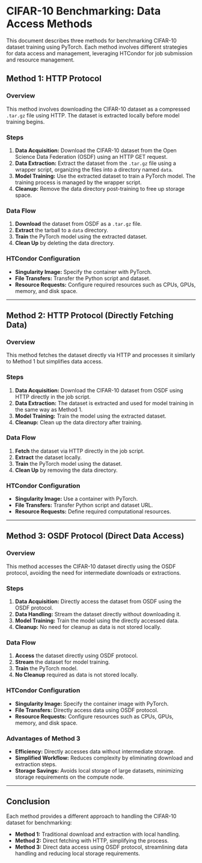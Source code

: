 # CIFAR-10 Benchmarking: Data Access Methods

This document describes three methods for benchmarking CIFAR-10 dataset training using PyTorch. Each method involves different strategies for data access and management, leveraging HTCondor for job submission and resource management.

## Method 1: HTTP Protocol

### Overview
This method involves downloading the CIFAR-10 dataset as a compressed `.tar.gz` file using HTTP. The dataset is extracted locally before model training begins.

### Steps
1. **Data Acquisition:** Download the CIFAR-10 dataset from the Open Science Data Federation (OSDF) using an HTTP GET request.
2. **Data Extraction:** Extract the dataset from the `.tar.gz` file using a wrapper script, organizing the files into a directory named `data`.
3. **Model Training:** Use the extracted dataset to train a PyTorch model. The training process is managed by the wrapper script.
4. **Cleanup:** Remove the data directory post-training to free up storage space.

### Data Flow
1. **Download** the dataset from OSDF as a `.tar.gz` file.
2. **Extract** the tarball to a `data` directory.
3. **Train** the PyTorch model using the extracted dataset.
4. **Clean Up** by deleting the data directory.

### HTCondor Configuration
- **Singularity Image:** Specify the container with PyTorch.
- **File Transfers:** Transfer the Python script and dataset.
- **Resource Requests:** Configure required resources such as CPUs, GPUs, memory, and disk space.

---

## Method 2: HTTP Protocol (Directly Fetching Data)

### Overview
This method fetches the dataset directly via HTTP and processes it similarly to Method 1 but simplifies data access.

### Steps
1. **Data Acquisition:** Download the CIFAR-10 dataset from OSDF using HTTP directly in the job script.
2. **Data Extraction:** The dataset is extracted and used for model training in the same way as Method 1.
3. **Model Training:** Train the model using the extracted dataset.
4. **Cleanup:** Clean up the data directory after training.

### Data Flow
1. **Fetch** the dataset via HTTP directly in the job script.
2. **Extract** the dataset locally.
3. **Train** the PyTorch model using the dataset.
4. **Clean Up** by removing the data directory.

### HTCondor Configuration
- **Singularity Image:** Use a container with PyTorch.
- **File Transfers:** Transfer Python script and dataset URL.
- **Resource Requests:** Define required computational resources.

---

## Method 3: OSDF Protocol (Direct Data Access)

### Overview
This method accesses the CIFAR-10 dataset directly using the OSDF protocol, avoiding the need for intermediate downloads or extractions.

### Steps
1. **Data Acquisition:** Directly access the dataset from OSDF using the OSDF protocol.
2. **Data Handling:** Stream the dataset directly without downloading it.
3. **Model Training:** Train the model using the directly accessed data.
4. **Cleanup:** No need for cleanup as data is not stored locally.

### Data Flow
1. **Access** the dataset directly using OSDF protocol.
2. **Stream** the dataset for model training.
3. **Train** the PyTorch model.
4. **No Cleanup** required as data is not stored locally.

### HTCondor Configuration
- **Singularity Image:** Specify the container image with PyTorch.
- **File Transfers:** Directly access data using OSDF protocol.
- **Resource Requests:** Configure resources such as CPUs, GPUs, memory, and disk space.

### Advantages of Method 3
- **Efficiency:** Directly accesses data without intermediate storage.
- **Simplified Workflow:** Reduces complexity by eliminating download and extraction steps.
- **Storage Savings:** Avoids local storage of large datasets, minimizing storage requirements on the compute node.

---

## Conclusion

Each method provides a different approach to handling the CIFAR-10 dataset for benchmarking:

- **Method 1:** Traditional download and extraction with local handling.
- **Method 2:** Direct fetching with HTTP, simplifying the process.
- **Method 3:** Direct data access using OSDF protocol, streamlining data handling and reducing local storage requirements.
